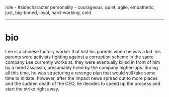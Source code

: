 role - #sidecharacter
personality - courageous, quiet, agile, empathetic, just, big-boned, loyal, hard-working, cold

---

# bio
Lee is a chinese factory worker that lost his parents when he was a kid. his parents were activists fighting against a corruption scheme in the same company Lee currently works at. they were eventually killed in front of him by a hired assassin, presumably hired by the company higher-ups. during all this time, he was structuring a revenge plan that would still take some time to initiate. however, after the Impact news spread out to more places and the sudden death of the CEO, he decides to speed up the process and start the strike right away.